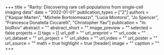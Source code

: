 +++
title = "Rarity: Discovering rare cell populations from single-cell imaging data"
date = "2022-01-01"
publication_types = ["2"]
authors = ["Kaspar Marten", "Michele Bortolomeazzi", "Lucia Montorsi", "Jo Spencer", "Francesca Donatella Ciccarelli", "Christopher Yau"]
publication = "In: bioRxiv"
abstract = ""
abstract_short = ""
image_preview = ""
selected = false
projects = []
tags = []
url_pdf = ""
url_preprint = ""
url_code = ""
url_dataset = ""
url_project = ""
url_slides = ""
url_video = ""
url_poster = ""
url_source = ""
math = true
highlight = true
[header]
image = ""
caption = ""
+++

